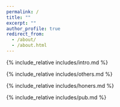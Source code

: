 ```yaml
---
permalink: /
title: ""
excerpt: ""
author_profile: true
redirect_from: 
  - /about/
  - /about.html
---
```

<span class='anchor' id='about-me'></span>

{% include_relative includes/intro.md %}

{% include_relative includes/others.md %}

{% include_relative includes/honers.md %}

{% include_relative includes/pub.md %}




